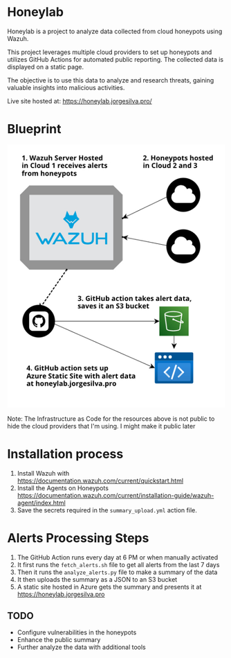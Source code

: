 # Honeylab 

Honeylab is a project to analyze data collected from cloud honeypots using Wazuh. 

This project leverages multiple cloud providers to set up honeypots and utilizes GitHub Actions for automated public reporting. The collected data is displayed on a static page. 

The objective is to use this data to analyze and research threats, gaining valuable insights into malicious activities.

Live site hosted at: https://honeylab.jorgesilva.pro/

# Blueprint

![Blueprint diagram](static_site/blueprint.jpg)

Note: The Infrastructure as Code for the resources above is not public to hide the cloud providers that I'm using. I might make it public later

# Installation process

1. Install Wazuh with https://documentation.wazuh.com/current/quickstart.html
2. Install the Agents on Honeypots https://documentation.wazuh.com/current/installation-guide/wazuh-agent/index.html
3. Save the secrets required in the `summary_upload.yml` action file.

# Alerts Processing Steps

1. The GitHub Action runs every day at 6 PM or when manually activated
2. It first runs the `fetch_alerts.sh` file to get all alerts from the last 7 days
3. Then it runs the `analyze_alerts.py` file to make a summary of the data
4. It then uploads the summary as a JSON to an S3 bucket
5. A static site hosted in Azure gets the summary and presents it at https://honeylab.jorgesilva.pro

## TODO

- Configure vulnerabilities in the honeypots
- Enhance the public summary
- Further analyze the data with additional tools
